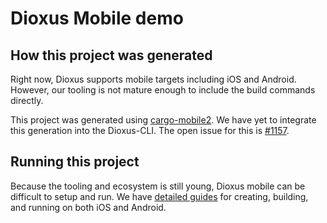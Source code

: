 # Dioxus Mobile demo

## How this project was generated

Right now, Dioxus supports mobile targets including iOS and Android. However, our tooling is not mature enough to include the build commands directly.

This project was generated using [cargo-mobile2](https://github.com/tauri-apps/cargo-mobile2). We have yet to integrate this generation into the Dioxus-CLI. The open issue for this is [#1157](https://github.com/DioxusLabs/dioxus/issues/1157).

## Running this project

Because the tooling and ecosystem is still young, Dioxus mobile can be difficult to setup and run. We have [detailed guides](https://dioxuslabs.com/learn/0.5/getting_started) for creating, building, and running on both iOS and Android.
